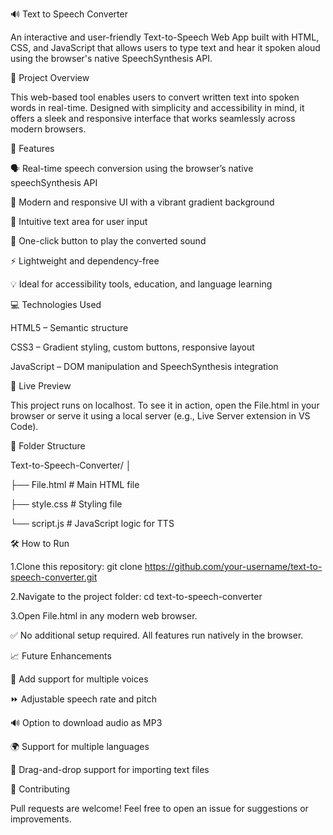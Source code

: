 🔊 Text to Speech Converter

An interactive and user-friendly Text-to-Speech Web App built with HTML, CSS, and JavaScript that allows users to type text and hear it spoken aloud using the browser's native SpeechSynthesis API.

📌 Project Overview

This web-based tool enables users to convert written text into spoken words in real-time. Designed with simplicity and accessibility in mind, it offers a sleek and responsive interface that works seamlessly across modern browsers.

🌟 Features

🗣️ Real-time speech conversion using the browser’s native speechSynthesis API

🎨 Modern and responsive UI with a vibrant gradient background

📝 Intuitive text area for user input

🔘 One-click button to play the converted sound

⚡ Lightweight and dependency-free

💡 Ideal for accessibility tools, education, and language learning

💻 Technologies Used

HTML5 – Semantic structure

CSS3 – Gradient styling, custom buttons, responsive layout

JavaScript – DOM manipulation and SpeechSynthesis integration

🚀 Live Preview

This project runs on localhost.
To see it in action, open the File.html in your browser or serve it using a local server (e.g., Live Server extension in VS Code).

📂 Folder Structure


Text-to-Speech-Converter/
│

├── File.html          # Main HTML file

├── style.css          # Styling file

└── script.js          # JavaScript logic for TTS

🛠️ How to Run

1.Clone this repository:
git clone https://github.com/your-username/text-to-speech-converter.git

2.Navigate to the project folder:
cd text-to-speech-converter

3.Open File.html in any modern web browser.

✅ No additional setup required. All features run natively in the browser.

📈 Future Enhancements

🎤 Add support for multiple voices

⏩ Adjustable speech rate and pitch

🔊 Option to download audio as MP3

🌍 Support for multiple languages

🧩 Drag-and-drop support for importing text files

🤝 Contributing

Pull requests are welcome! Feel free to open an issue for suggestions or improvements.
